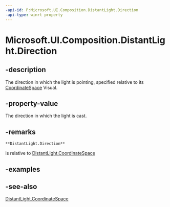 ```yaml
---
-api-id: P:Microsoft.UI.Composition.DistantLight.Direction
-api-type: winrt property
---
```


<!-- Property syntax
public Windows.Foundation.Numerics.Vector3 Direction { get;  set; }
-->

# Microsoft.UI.Composition.DistantLight.Direction

## -description
The direction in which the light is pointing, specified relative to its [CoordinateSpace](distantlight_coordinatespace.md) Visual.

## -property-value
The direction in which the light is cast.

## -remarks

    **DistantLight.Direction**
   is relative to [DistantLight.CoordinateSpace](distantlight_coordinatespace.md)

## -examples

## -see-also
[DistantLight.CoordinateSpace](distantlight_coordinatespace.md)
